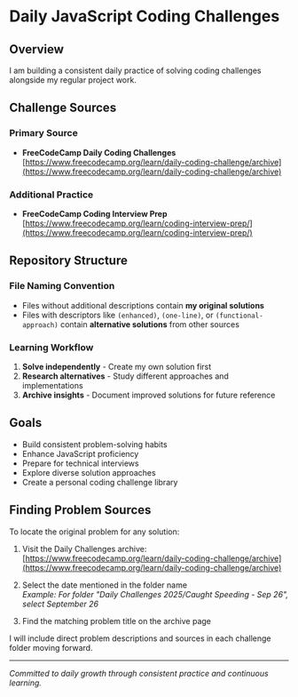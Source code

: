 # Daily JavaScript Coding Challenges

## Overview

I am building a consistent daily practice of solving coding challenges alongside my regular project work.

## Challenge Sources

### Primary Source

- **FreeCodeCamp Daily Coding Challenges**  
  [https://www.freecodecamp.org/learn/daily-coding-challenge/archive](https://www.freecodecamp.org/learn/daily-coding-challenge/archive)

### Additional Practice

- **FreeCodeCamp Coding Interview Prep**  
  [https://www.freecodecamp.org/learn/coding-interview-prep/](https://www.freecodecamp.org/learn/coding-interview-prep/)

## Repository Structure

### File Naming Convention

- Files without additional descriptions contain **my original solutions**
- Files with descriptors like `(enhanced)`, `(one-line)`, or `(functional-approach)` contain **alternative solutions** from other sources

### Learning Workflow

1. **Solve independently** - Create my own solution first
2. **Research alternatives** - Study different approaches and implementations
3. **Archive insights** - Document improved solutions for future reference

## Goals

- Build consistent problem-solving habits
- Enhance JavaScript proficiency
- Prepare for technical interviews
- Explore diverse solution approaches
- Create a personal coding challenge library

## Finding Problem Sources

To locate the original problem for any solution:

1. Visit the Daily Challenges archive:  
   [https://www.freecodecamp.org/learn/daily-coding-challenge/archive](https://www.freecodecamp.org/learn/daily-coding-challenge/archive)

2. Select the date mentioned in the folder name  
   _Example: For folder "Daily Challenges 2025/Caught Speeding - Sep 26", select September 26_

3. Find the matching problem title on the archive page

I will include direct problem descriptions and sources in each challenge folder moving forward.

---

_Committed to daily growth through consistent practice and continuous learning._
